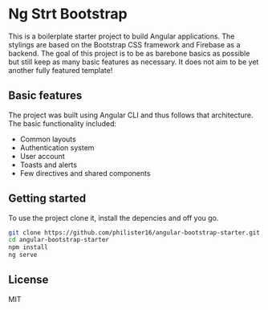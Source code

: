 # Ng Strt Bootstrap

This is a boilerplate starter project to build Angular applications. The stylings are based on the Bootstrap CSS framework and Firebase as a backend. The goal of this project is to be as barebone basics as possible but still keep as many basic features as necessary. It does not aim to be yet another fully featured template!

## Basic features

The project was built using Angular CLI and thus follows that architecture. The basic functionality included:
- Common layouts
- Authentication system
- User account
- Toasts and alerts
- Few directives and shared components

## Getting started

To use the project clone it, install the depencies and off you go.

```bash
git clone https://github.com/philister16/angular-bootstrap-starter.git
cd angular-bootstrap-starter
npm install
ng serve
```

## License

MIT
